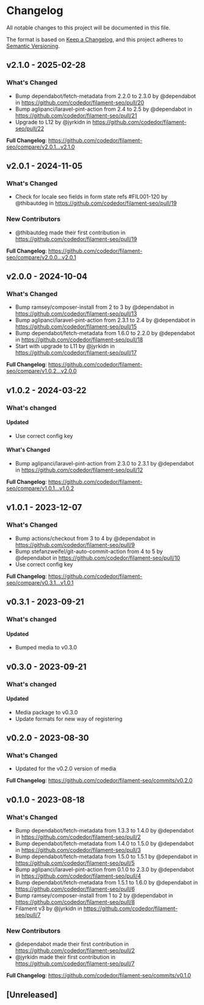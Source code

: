 # Changelog

All notable changes to this project will be documented in this file.

The format is based on [Keep a Changelog](https://keepachangelog.com/en/1.0.0/),
and this project adheres to [Semantic Versioning](https://semver.org/spec/v2.0.0.html).

## v2.1.0 - 2025-02-28

### What's Changed

* Bump dependabot/fetch-metadata from 2.2.0 to 2.3.0 by @dependabot in https://github.com/codedor/filament-seo/pull/20
* Bump aglipanci/laravel-pint-action from 2.4 to 2.5 by @dependabot in https://github.com/codedor/filament-seo/pull/21
* Upgrade to L12 by @jyrkidn in https://github.com/codedor/filament-seo/pull/22

**Full Changelog**: https://github.com/codedor/filament-seo/compare/v2.0.1...v2.1.0

## v2.0.1 - 2024-11-05

### What's Changed

* Check for locale seo fields in form state refs #FIL001-120 by @thibautdeg in https://github.com/codedor/filament-seo/pull/19

### New Contributors

* @thibautdeg made their first contribution in https://github.com/codedor/filament-seo/pull/19

**Full Changelog**: https://github.com/codedor/filament-seo/compare/v2.0.0...v2.0.1

## v2.0.0 - 2024-10-04

### What's Changed

* Bump ramsey/composer-install from 2 to 3 by @dependabot in https://github.com/codedor/filament-seo/pull/13
* Bump aglipanci/laravel-pint-action from 2.3.1 to 2.4 by @dependabot in https://github.com/codedor/filament-seo/pull/15
* Bump dependabot/fetch-metadata from 1.6.0 to 2.2.0 by @dependabot in https://github.com/codedor/filament-seo/pull/18
* Start with upgrade to L11 by @jyrkidn in https://github.com/codedor/filament-seo/pull/17

**Full Changelog**: https://github.com/codedor/filament-seo/compare/v1.0.2...v2.0.0

## v1.0.2 - 2024-03-22

### What's changed

#### Updated

- Use correct config key

#### What's Changed

* Bump aglipanci/laravel-pint-action from 2.3.0 to 2.3.1 by @dependabot in https://github.com/codedor/filament-seo/pull/12

**Full Changelog**: https://github.com/codedor/filament-seo/compare/v1.0.1...v1.0.2

## v1.0.1 - 2023-12-07

### What's Changed

* Bump actions/checkout from 3 to 4 by @dependabot in https://github.com/codedor/filament-seo/pull/9
* Bump stefanzweifel/git-auto-commit-action from 4 to 5 by @dependabot in https://github.com/codedor/filament-seo/pull/10
* Use correct config key

**Full Changelog**: https://github.com/codedor/filament-seo/compare/v0.3.1...v1.0.1

## v0.3.1 - 2023-09-21

### What's changed

#### Updated

- Bumped media to v0.3.0

## v0.3.0 - 2023-09-21

### What's changed

#### Updated

- Media package to v0.3.0
- Update formats for new way of registering

## v0.2.0 - 2023-08-30

### What's Changed

- Updated for the v0.2.0 version of media

**Full Changelog**: https://github.com/codedor/filament-seo/commits/v0.2.0

## v0.1.0 - 2023-08-18

### What's Changed

- Bump dependabot/fetch-metadata from 1.3.3 to 1.4.0 by @dependabot in https://github.com/codedor/filament-seo/pull/2
- Bump dependabot/fetch-metadata from 1.4.0 to 1.5.0 by @dependabot in https://github.com/codedor/filament-seo/pull/3
- Bump dependabot/fetch-metadata from 1.5.0 to 1.5.1 by @dependabot in https://github.com/codedor/filament-seo/pull/5
- Bump aglipanci/laravel-pint-action from 0.1.0 to 2.3.0 by @dependabot in https://github.com/codedor/filament-seo/pull/4
- Bump dependabot/fetch-metadata from 1.5.1 to 1.6.0 by @dependabot in https://github.com/codedor/filament-seo/pull/6
- Bump ramsey/composer-install from 1 to 2 by @dependabot in https://github.com/codedor/filament-seo/pull/8
- Filament v3 by @jyrkidn in https://github.com/codedor/filament-seo/pull/7

### New Contributors

- @dependabot made their first contribution in https://github.com/codedor/filament-seo/pull/2
- @jyrkidn made their first contribution in https://github.com/codedor/filament-seo/pull/7

**Full Changelog**: https://github.com/codedor/filament-seo/commits/v0.1.0

## [Unreleased]
